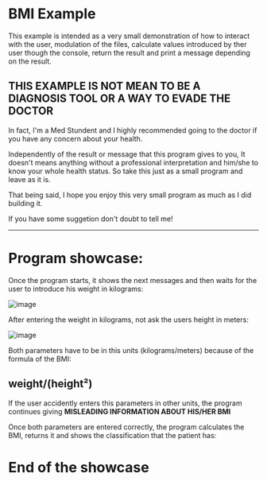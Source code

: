 # BMI Example

This example is intended as a very small demonstration of how to interact with the user, modulation of the files, calculate values introduced by ther user though the console, return the result and print a message depending on the result.

## THIS EXAMPLE IS NOT MEAN TO BE A DIAGNOSIS TOOL OR A WAY TO EVADE THE DOCTOR

In fact, I'm a Med Stundent and I highly recommended going to the doctor if you have any concern about your health.

Independently of the result or message that this program gives to you, It doesn't means anything without a professional interpretation and him/she to know your whole health status. So take this just as a small program and leave as it is.

That being said, I hope you enjoy this very small program as much as I did building it.

If you have some suggetion don't doubt to tell me!

-------------------------------------------------------------------------------------------------------------------------------------

# Program showcase:

Once the program starts, it shows the next messages and then waits for the user to introduce his weight in kilograms:

![image](https://user-images.githubusercontent.com/93904438/145894508-842c5fea-d9fa-4ec7-ba84-cae24be59fd1.png)

After entering the weight in kilograms, not ask the users height in meters:

![image](https://user-images.githubusercontent.com/93904438/145894599-1f7c79c7-b233-460f-9b8a-6b8f43a59f6d.png)

Both parameters have to be in this units (kilograms/meters) because of the formula of the BMI: 

## weight/(height²)

If the user accidently enters this parameters in other units, the program continues giving **MISLEADING INFORMATION ABOUT HIS/HER BMI**

Once both parameters are entered correctly, the program calculates the BMI, returns it and shows the classification that the patient has:

# End of the showcase
